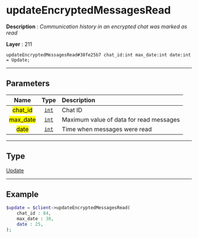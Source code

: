 # updateEncryptedMessagesRead

**Description** : *Communication history in an encrypted chat was marked as read*

**Layer** : 211

```tl
updateEncryptedMessagesRead#38fe25b7 chat_id:int max_date:int date:int = Update;
```

---

## Parameters

| Name | Type | Description |
| :---: | :---: | :--- |
| <mark>chat_id</mark> | [`int`](type/int) | Chat ID |
| <mark>max_date</mark> | [`int`](type/int) | Maximum value of data for read messages |
| <mark>date</mark> | [`int`](type/int) | Time when messages were read |

---

## Type

[Update](type/Update)

---

## Example

```php
$update = $client->updateEncryptedMessagesRead(
	chat_id : 84,
	max_date : 38,
	date : 25,
);
```